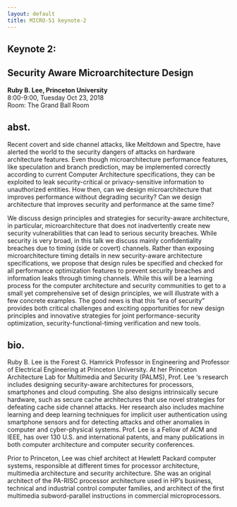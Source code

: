```yaml
---
layout: default
title: MICRO-51 keynote-2
---
```


## Keynote 2: 
## Security Aware Microarchitecture Design 
**Ruby B. Lee, Princeton University**<br>
8:00-9:00, Tuesday Oct 23, 2018<br>
Room: The Grand Ball Room

## abst.
Recent covert and side channel attacks, like Meltdown and Spectre, have alerted the world to the security dangers of attacks on hardware architecture features. Even though microarchitecture performance features, like speculation and branch prediction, may be implemented correctly according to current Computer Architecture specifications, they can be exploited to leak security-critical or privacy-sensitive information to unauthorized entities. How then, can we design microarchitecture that improves performance without degrading security? Can we design architecture that improves security and performance at the same time?

We discuss design principles and strategies for security-aware architecture, in particular, microarchitecture that does not inadvertently create new security vulnerabilities that can lead to serious security breaches. While security is very broad, in this talk we discuss mainly confidentiality breaches due to timing (side or covert) channels. Rather than exposing microarchitecture timing details in new security-aware architecture specifications, we propose that design rules be specified and checked for all performance optimization features to prevent security breaches and information leaks through timing channels. While this will be a learning process for the computer architecture and security communities to get to a small yet comprehensive set of design principles, we will illustrate with a few concrete examples. The good news is that this “era of security” provides both critical challenges and exciting opportunities for new design principles and innovative strategies for joint performance-security optimization, security-functional-timing verification and new tools. 
## bio.
Ruby B. Lee is the Forest G. Hamrick Professor in Engineering and Professor of Electrical Engineering at Princeton University. At her Princeton Architecture Lab for Multimedia and Security (PALMS), Prof. Lee ‘s research includes designing security-aware architectures for processors, smartphones and cloud computing. She also designs intrinsically secure hardware, such as secure cache architectures that use novel strategies for defeating cache side channel attacks. Her research also includes machine learning and deep learning techniques for implicit user authentication using smartphone sensors and for detecting attacks and other anomalies in computer and cyber-physical systems. Prof. Lee is a Fellow of ACM and IEEE, has over 130 U.S. and international patents, and many publications in both computer architecture and computer security conferences.

Prior to Princeton, Lee was chief architect at Hewlett Packard computer systems, responsible at different times for processor architecture, multimedia architecture and security architecture. She was an original architect of the PA-RISC processor architecture used in HP’s business, technical and industrial control computer families, and architect of the first multimedia subword-parallel instructions in commercial microprocessors.
